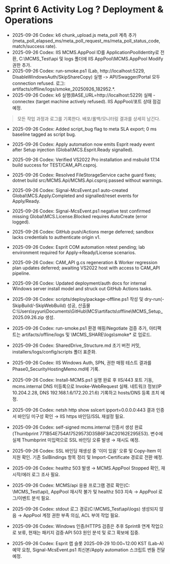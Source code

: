 # Sprint 6 Activity Log ? Deployment & Operations

- 2025-09-26 Codex: k6 chunk_upload.js meta_poll 계측 추가(meta_poll_elapsed_ms/meta_poll_request_ms/meta_poll_status_code, match/success rate).
- 2025-09-26 Codex: IIS MCMS.AppPool ID를 ApplicationPoolIdentity로 전환, C:\MCMS_Test\api 및 logs 폴더에 IIS AppPool\MCMS.AppPool Modify 권한 추가.
- 2025-09-26 Codex: run-smoke.ps1 (Lab, http://localhost:5229, DisableWindowsAuth/SkipShareCopy) 실행 -> API/Swagger/Portal 모두 connection refused. 로그: artifacts/offline/logs/smoke_20250926_182952.*.
- 2025-09-26 Codex: k6 실행(BASE_URL=http://localhost:5229) 실패 - connectex (target machine actively refused). IIS AppPool/포트 상태 점검 예정.

> 모든 작업 과정과 로그를 기록한다. 배포/롤백/모니터링 결과를 상세히 남긴다.

- 2025-09-26 Codex: Added script_bug flag to meta SLA export; 0 ms baseline tagged as script bug.

- 2025-09-26 Codex: Apply automation now emits Esprit ready event after Setup injection (Global\MCS.Esprit.Ready signalled).






- 2025-09-26 Codex: Verified VS2022 Pro installation and msbuild 17.14 build success for TEST/CAM_API.csproj.
- 2025-09-26 Codex: Resolved FileStorageService cache guard fixes; dotnet build src/MCMS.Api/MCMS.Api.csproj passed without warnings.
- 2025-09-26 Codex: Signal-McsEvent.ps1 auto-created Global\MCS.Apply.Completed and signalled/reset events for Apply/Ready.
- 2025-09-26 Codex: Signal-McsEvent.ps1 negative test confirmed missing Global\MCS.License.Blocked requires AutoCreate (error logged).




- 2025-09-26 Codex: GitHub push/Actions merge deferred; sandbox lacks credentials to authenticate origin v1.
- 2025-09-26 Codex: Esprit COM automation retest pending; lab environment required for Apply→Ready/License scenarios.
- 2025-09-26 Codex: CAM_API g.cs regeneration & Worker regression plan updates deferred; awaiting VS2022 host with access to CAM_API pipeline.
- 2025-09-26 Codex: Updated deployment/auth docs for internal Windows server install model and struck out GitHub Actions tasks.
- 2025-09-26 Codex: scripts/deploy/package-offline.ps1 작성 및 dry-run(-SkipBuild/-SkipWebBuild) 성공, 산출물 C:\Users\syyun\Documents\GitHub\MCS\artifacts\offline\MCMS_Setup_2025.09.26.zip 생성.
- 2025-09-26 Codex: run-smoke.ps1 환경 매핑/Negotiate 검증 추가, 아티팩트는 artifacts/offline/logs 및 \\MCMS_SHARE\logs\smoke\* 로 업로드.
- 2025-09-26 Codex: SharedDrive_Structure.md 초기 버전 커밋, installers/logs/config/scripts 폴더 표준화.
- 2025-09-26 Codex: IIS Windows Auth, SPN, 권한 매핑 테스트 결과를 Phase0_SecurityHostingMemo.md에 기록.
- 2025-09-26 Codex: Install-MCMS.ps1 실행 완료 후 IIS/443 포트 기동, mcms.internal DNS 미등록으로 Invoke-WebRequest 실패. 네트워크 정보(IP 10.204.2.28, DNS 192.168.1.6/172.20.21.6) 기록하고 hosts/DNS 등록 조치 예정.
- 2025-09-26 Codex: netsh http show sslcert ipport=0.0.0.0:443 결과 인증서 바인딩 미구성 확인 → IIS https 바인딩/SSL 재설정 필요.
- 2025-09-26 Codex: self-signed mcms.internal 인증서 생성 완료(Thumbprint 771B54E754A17529573D35B6F3AC20162E295E53). 변수에 실제 Thumbprint 미입력으로 SSL 바인딩 오류 발생 → 재시도 예정.
- 2025-09-26 Codex: SSL 바인딩 재생성 중 '이미 있음' 오류 및 Copy-Item 미지원 확인. 기존 SslBindings 항목 정리 및 Import-Certificate 경로로 전환 예정.
- 2025-09-26 Codex: healthz 503 발생 → MCMS.AppPool Stopped 확인, 재시작/에러 로그 조사 필요.
- 2025-09-26 Codex: MCMS/api 응용 프로그램 경로 확인(C: \MCMS_Test\api), AppPool 재시작 불가 및 healthz 503 지속 → AppPool 로그/이벤트 분석 필요.
- 2025-09-26 Codex: stdout 로그 경로(C:\MCMS_Test\api\logs) 생성되지 않음 → AppPool 계정 권한 부족 의심, ACL 부여 작업 필요.
- 2025-09-26 Codex: Windows 인증/HTTPS 검증은 추후 Sprint8 연계 작업으로 보류, 현재는 패키지 검증·API 503 원인 분석 및 로그 확보에 집중.

- 2025-09-26 Codex: Esprit 랩 슬롯 2025-09-29 10:00~12:00 KST (Lab-A) 예약 요청, Signal-McsEvent.ps1 최신본/Apply automation 스크립트 번들 전달 예정.
